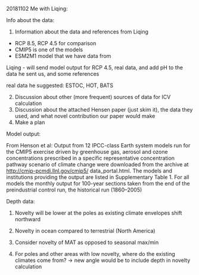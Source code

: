 20181102 Me with Liqing:

Info about the data:

1) Information about the data and references from Liqing

- RCP 8.5, RCP 4.5 for comparison
- CMIP5 is one of the models
- ESM2M1 model that we have data from

Liqing - will send model output for RCP 4.5, real data, and add pH to the data he sent us, 
and some references

real data he suggested:
ESTOC, HOT, BATS

2) Discussion about other (more frequent) sources of data for ICV calculation
3) Discussion about the attached Hensen paper (just skim it), the data they used, and what novel contribution our paper would make
4) Make a plan

Model output:

From Henson et al: Output from 12 IPCC-class Earth system models run for the CMIP5 exercise driven by greenhouse gas, aerosol and ozone concentrations prescribed in a specific representative concentration pathway scenario of climate change were downloaded from the archive at http://cmip-pcmdi.llnl.gov/cmip5/ data_portal.html. The models and institutions providing the output are listed in Supplementary Table 1. For all models the monthly output for 100-year sections taken from the end of the preindustrial control run, the historical run (1860–2005)


Depth data:



1) Novelty will be lower at the poles as existing climate envelopes shift northward

2) Novelty in ocean compared to terrestrial
 (North America)

3) Consider novelty of MAT as opposed to seasonal max/min

3) For poles and other areas with low novelty, where do the existing climates come from?
-> new angle would be to include depth in novelty calculation

